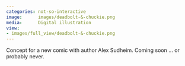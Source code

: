 ```yaml
---
categories: not-so-interactive
image:      images/deadbolt-&-chuckie.png
media:      Digital illustration
view:
- images/full_view/deadbolt-&-chuckie.png
---
```

Concept for a new comic with author Alex Sudheim. Coming soon ... or probably
never.
